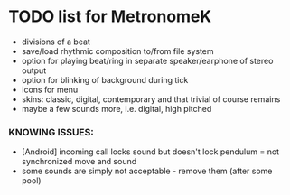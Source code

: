 # TODO list for MetronomeK

 - divisions of a beat
 - save/load rhythmic composition to/from file system
 - option for playing beat/ring in separate speaker/earphone of stereo output
 - option for blinking of background during tick
 - icons for menu
 - skins: classic, digital, contemporary and that trivial of course remains
 - maybe a few sounds more, i.e. digital, high pitched

### KNOWING ISSUES:

 - \[Android\] incoming call locks sound but doesn't lock pendulum = not synchronized move and sound
 - some sounds are simply not acceptable - remove them (after some pool)

